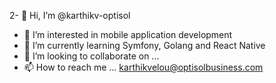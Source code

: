 2- 👋 Hi, I’m @karthikv-optisol
- 👀 I’m interested in mobile application development
- 🌱 I’m currently learning Symfony, Golang and React Native
- 💞️ I’m looking to collaborate on ...
- 📫 How to reach me ... karthikvelou@optisolbusiness.com

<!---
karthikv-optisol/karthikv-optisol is a ✨ special ✨ repository because its `README.md` (this file) appears on your GitHub profile.
You can click the Preview link to take a look at your changes.
--->
